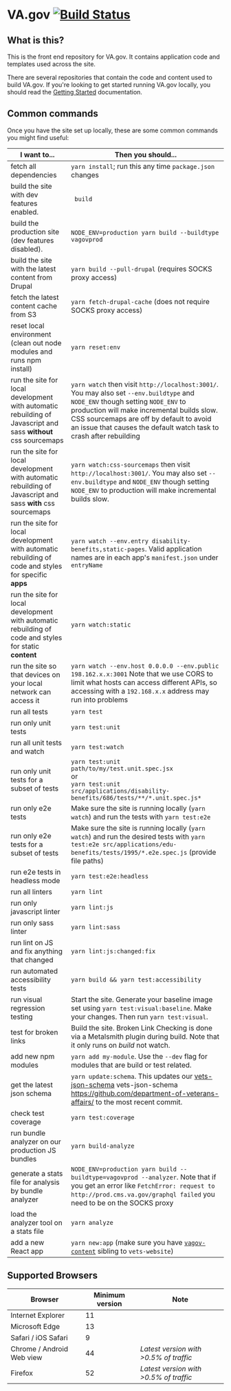 # VA.gov [![Build Status](https://dev.vets.gov/jenkins/buildStatus/icon?job=testing/vets-website/master)](http://jenkins.vetsgov-internal/job/testing/job/vets-website/job/master/)

## What is this?

This is the front end repository for VA.gov. It contains application code and templates used across the site.

There are several repositories that contain the code and content used to build VA.gov. If you're looking to get started running VA.gov locally, you should read the [Getting Started](https://department-of-veterans-affairs.github.io/veteran-facing-services-tools/getting-started) documentation.

## Common commands

Once you have the site set up locally, these are some common commands you might find useful:

| I want to...                             | Then you should...                       |
| ---------------------------------------- | ---------------------------------------- |
| fetch all dependencies                   | `yarn install`; run this any time `package.json` changes |
| build the site with dev features enabled. | ` build`                          |
| build the production site (dev features disabled). | `NODE_ENV=production yarn build --buildtype vagovprod` |
| build the site with the latest content from Drupal | `yarn build --pull-drupal` (requires SOCKS proxy access) |
| fetch the latest content cache from S3 | `yarn fetch-drupal-cache` (does not require SOCKS proxy access) |
| reset local environment (clean out node modules and runs npm install) | `yarn reset:env`                      |
| run the site for local development with automatic rebuilding of Javascript and sass **without** css sourcemaps | `yarn watch` then visit `http://localhost:3001/`. You may also set `--env.buildtype` and `NODE_ENV` though setting `NODE_ENV` to production will make incremental builds slow. CSS sourcemaps are off by default to avoid an issue that causes the default watch task to crash after rebuilding |
| run the site for local development with automatic rebuilding of Javascript and sass **with** css sourcemaps| `yarn watch:css-sourcemaps` then visit `http://localhost:3001/`. You may also set `--env.buildtype` and `NODE_ENV` though setting `NODE_ENV` to production will make incremental builds slow. |
| run the site for local development with automatic rebuilding of code and styles for specific **apps** | `yarn watch --env.entry disability-benefits,static-pages`. Valid application names are in each app's `manifest.json` under `entryName` |
| run the site for local development with automatic rebuilding of code and styles for static **content** | `yarn watch:static` |
| run the site so that devices on your local network can access it  | `yarn watch --env.host 0.0.0.0 --env.public 198.162.x.x:3001` Note that we use CORS to limit what hosts can access different APIs, so accessing with a `192.168.x.x` address may run into problems |
| run all tests | `yarn test` |
| run only unit tests | `yarn test:unit` |
| run all unit tests and watch | `yarn test:watch` |
| run only unit tests for a subset of tests | `yarn test:unit path/to/my/test.unit.spec.jsx` <br> or <br> `yarn test:unit src/applications/disability-benefits/686/tests/**/*.unit.spec.js*` |
| run only e2e tests | Make sure the site is running locally (`yarn watch`) and run the tests with `yarn test:e2e` |
| run only e2e tests for a subset of tests | Make sure the site is running locally (`yarn watch`) and run the desired tests with `yarn test:e2e src/applications/edu-benefits/tests/1995/*.e2e.spec.js` (provide file paths) |
| run e2e tests in headless mode           | `yarn test:e2e:headless`              |
| run all linters                          | `yarn lint`                           |
| run only javascript linter               | `yarn lint:js`                        |
| run only sass linter                     | `yarn lint:sass`                      |
| run lint on JS and fix anything that changed | `yarn lint:js:changed:fix`      |
| run automated accessibility tests        | `yarn build && yarn test:accessibility` |
| run visual regression testing            | Start the site. Generate your baseline image set using `yarn test:visual:baseline`. Make your changes. Then run `yarn test:visual`.  |
| test for broken links                    | Build the site. Broken Link Checking is done via a Metalsmith plugin during build. Note that it only runs on *build* not watch. |
| add new npm modules                      | `yarn add my-module`. Use the `--dev` flag for modules that are build or test related. |
| get the latest json schema               | `yarn update:schema`. This updates our [vets-json-schema](https://github.com/department-of-veterans-affairs/vets-json-schema) vets-json-schema https://github.com/department-of-veterans-affairs/ to the most recent commit. |
| check test coverage                      | `yarn test:coverage`                  |
| run bundle analyzer on our production JS bundles | `yarn build-analyze`                  |
| generate a stats file for analysis by bundle analyzer | `NODE_ENV=production yarn build --buildtype=vagovprod --analyzer`. Note that if you get an error like `FetchError: request to http://prod.cms.va.gov/graphql failed` you need to be on the SOCKS proxy                  |
| load the analyzer tool on a stats file  | `yarn analyze`                  |
| add a new React app | `yarn new:app` (make sure you have [`vagov-content`](https://github.com/department-of-veterans-affairs/vagov-content/) sibling to `vets-website`) |

## Supported Browsers

| Browser                   | Minimum version | Note                                   |
| ------------------------- | --------------- | -------------------------------------- |
| Internet Explorer         | 11              |                                        |
| Microsoft Edge            | 13              |                                        |
| Safari / iOS Safari       | 9               |                                        |
| Chrome / Android Web view | 44              | _Latest version with >0.5% of traffic_ |
| Firefox                   | 52              | _Latest version with >0.5% of traffic_ |
